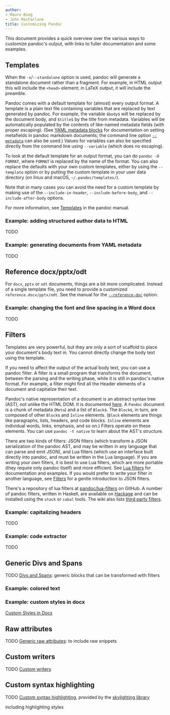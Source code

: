 ```yaml
---
author:
- Mauro Bieg
- John MacFarlane
title: Customizing Pandoc
---
```


This document provides a quick overview over the various ways to
customize pandoc's output, with links to fuller documentation
and some examples.

## Templates

When the `-s`/`--standalone` option is used, pandoc will
generate a standalone document rather than a fragment.
For example, in HTML output this will include the
`<head>` element; in LaTeX output, it will include the
preamble.

Pandoc comes with a default template for (almost) every output
format. A template is a plain text file containing variables
that are replaced by text generated by pandoc.  For example,
the variable `$body$` will be replaced by the document body,
and `$title$` by the title from metadata.  Variables will
be automatically populated by the contents of like-named
metadata fields (with proper escaping).  (See
[YAML metadata blocks](/MANUAL.html#extension-yaml_metadata_block)
for documentation on setting metafields in pandoc markdown
documents; the command line option
[`--metadata`](/MANUAL.html#option--metadata) can also be
used.) Values for variables can also be specified directly
from the command line using `--variable` (which does no escaping).

To look at the default template for an output format, you can do
`pandoc -D FORMAT`, where `FORMAT` is replaced by the name of
the format.  You can also replace the defaults with your
own custom templates, either by using the `--template` option
or by putting the custom template in your user data directory
(on linux and macOS, `~/.pandoc/templates/`).

Note that in many cases you can avoid the need for a custom
template by making use of the `--include-in-header`,
`--include-before-body`, and `--include-after-body` options.

For more information, see [Templates](/MANUAL.html#templates) in
the pandoc manual.

### Example: adding structured author data to HTML

TODO

### Example: generating documents from YAML metadata

TODO <!-- Example of generating a structured document,
say, a table, from structured YAML metadata using
just the control structures in pandoc's template
language. -->

## Reference docx/pptx/odt

For `docx`, `pptx` or `odt` documents, things are a bit more
complicated. Instead of a single template file, you need to
provide a customized `reference.docx/pptx/odt`.
See the manual for the
[`--reference-doc`](/MANUAL.html#option--reference-doc) option.

### Example: changing the font and line spacing in a Word docx

TODO

## Filters

Templates are very powerful, but they are only a sort of scaffold to
place your document's body text in. You cannot directly change the
body text using the template.

If you need to affect the output of the actual body text, you
can use a pandoc filter. A filter is a small program that
transforms the document, between the parsing and the writing phase,
while it is still in pandoc's native format. For example,
a filter might find all the Header elements of a document
and capitalize their text.

Pandoc's native representation of a document is an
abstract syntax tree (AST), not unlike the HTML DOM. It is
documented
[here](https://hackage.haskell.org/package/pandoc-types/docs/Text-Pandoc-Definition.html). A `Pandoc` document is a chunk of
metadata (`Meta`) and a list of `Block`s. The `Block`s, in
turn, are composed of other `Block`s and `Inline` elements.
(`Block` elements are things like paragraphs, lists, headers,
and code blocks. `Inline` elements are individual words,
links, emphasis, and so on.) Filters operate on these
elements.  You can use `pandoc -t native` to learn about the
AST's structure.

There are two kinds of filters: JSON filters (which transform a
JSON serialization of the pandoc AST, and may be written in any
language that can parse and emit JSON), and Lua filters (which
use an interface built directly into pandoc, and must be written
in the Lua language).  If you are writing your own filters, it
is best to use Lua filters, which are more portable (they
require only pandoc itself) and more efficient.  See [Lua
filters](lua-filters.html) for documentation and examples.  If
you would prefer to write your filter in another language, see
[Filters](filters.html) for a gentle introduction to JSON
filters.

There's a repository of lua filters at
[pandoc/lua-filters](https://github.com/pandoc/lua-filters)
on GitHub.  A number of pandoc filters, written in
Haskell, are available on
[Hackage](https://hackage.haskell.org/packages/search?terms=pandoc+filter)
and can be installed using the `stack` or `cabal` tools.
The wiki also lists [third party
filters](https://github.com/jgm/pandoc/wiki/Pandoc-Filters).

### Example: capitalizing headers

TODO

### Example: code extractor

TODO

## Generic Divs and Spans

TODO
[Divs and Spans](/MANUAL.html#divs-and-spans): generic blocks
that can be transformed with filters

### Example: colored text


### Example: custom styles in docx

[Custom Styles in Docx](/MANUAL.html#custom-styles-in-docx)

## Raw attributes

TODO
[Generic raw attributes](/MANUAL.html#generic-raw-attribute):
to include raw snippets

## Custom writers

TODO
[Custom writers](/MANUAL.html#custom-writers)

## Custom syntax highlighting

TODO
[Custom syntax highlighting](/MANUAL.html#syntax-highlighting),
provided by the [skylighting
library](https://github.com/jgm/skylighting)

including highlighting styles


